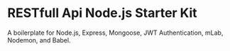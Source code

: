 # RESTfull Api Node.js Starter Kit

A boilerplate for Node.js, Express, Mongoose, JWT Authentication, mLab, Nodemon, and Babel.

